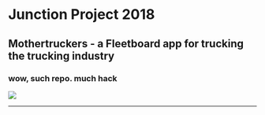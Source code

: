 # Junction Project 2018
## Mothertruckers - a Fleetboard app for trucking the trucking industry 

### wow, such repo. much hack

<img src="https://i.kym-cdn.com/entries/icons/mobile/000/013/564/doge.jpg">

___


